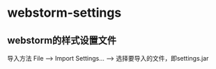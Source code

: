# webstorm-settings
## webstorm的样式设置文件
导入方法  File --> Import Settings... --> 选择要导入的文件，即settings.jar
